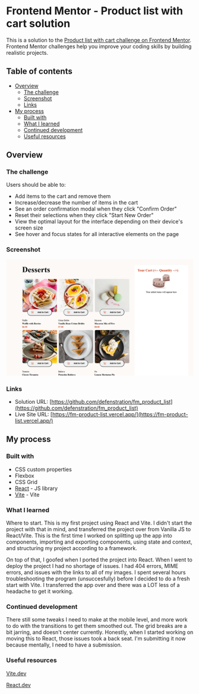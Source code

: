 # Frontend Mentor - Product list with cart solution

This is a solution to the [Product list with cart challenge on Frontend Mentor](https://www.frontendmentor.io/challenges/product-list-with-cart-5MmqLVAp_d). Frontend Mentor challenges help you improve your coding skills by building realistic projects. 

## Table of contents

- [Overview](#overview)
  - [The challenge](#the-challenge)
  - [Screenshot](#screenshot)
  - [Links](#links)
- [My process](#my-process)
  - [Built with](#built-with)
  - [What I learned](#what-i-learned)
  - [Continued development](#continued-development)
  - [Useful resources](#useful-resources)


## Overview

### The challenge

Users should be able to:

- Add items to the cart and remove them
- Increase/decrease the number of items in the cart
- See an order confirmation modal when they click "Confirm Order"
- Reset their selections when they click "Start New Order"
- View the optimal layout for the interface depending on their device's screen size
- See hover and focus states for all interactive elements on the page

### Screenshot

![screenshot](./public/images/Screenshot%202024-12-17%20094714.png)

### Links

- Solution URL: [https://github.com/defenstration/fm_product_list](https://github.com/defenstration/fm_product_list)
- Live Site URL: [https://fm-product-list.vercel.app/](https://fm-product-list.vercel.app/)

## My process

### Built with

- CSS custom properties
- Flexbox
- CSS Grid
- [React](https://reactjs.org/) - JS library
- [Vite](https://vite.dev/) - Vite

### What I learned

Where to start. This is my first project using React and Vite. I didn't start the project with that in mind, and transferred the project over from Vanilla JS to React/Vite. This is the first time I worked on splitting up the app into components, importing and exporting components, using state and context, and structuring my project according to a framework. 

On top of that, I goofed when I ported the project into React. When I went to deploy the project I had no shortage of issues. I had 404 errors, MIME errors, and issues with the links to all of my images. I spent several hours troubleshooting the program (unsuccesfully) before I decided to do a fresh start with Vite. I transferred the app over and there was a LOT less of a headache to get it working. 


### Continued development

There still some tweaks I need to make at the mobile level, and more work to do with the transitions to get them smoothed out. The grid breaks are a bit jarring, and doesn't center currently. Honestly, when I started working on moving this to React, those issues took a back seat. I'm submitting it now because mentally, I need to have a submission. 


### Useful resources

[Vite.dev](https://vite.dev/)

[React.dev](https://react.dev/)


